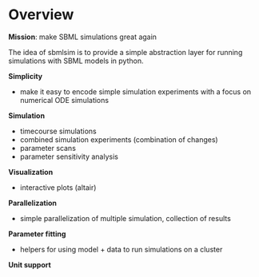 # Overview

**Mission**: make SBML simulations great again

The idea of sbmlsim is to provide a simple abstraction layer for running
simulations with SBML models in python.

**Simplicity**
- make it easy to encode simple simulation experiments with a focus
    on numerical ODE simulations 

**Simulation**
- timecourse simulations
- combined simulation experiments (combination of changes)
- parameter scans
- parameter sensitivity analysis

**Visualization**
- interactive plots (altair)

**Parallelization**
-  simple parallelization of multiple simulation, collection of results

**Parameter fitting**
- helpers for using model + data to run simulations on a cluster

**Unit support**

